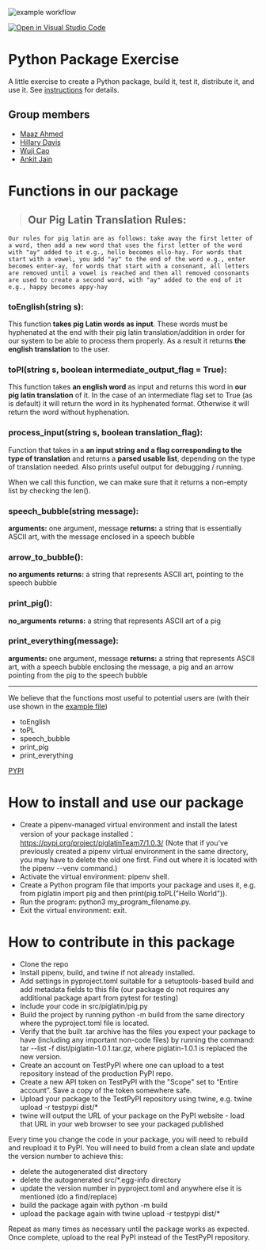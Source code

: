 ![example workflow](https://github.com/software-students-fall2022/python-package-exercise-project-3-team-7/actions/workflows/build.yaml/badge.svg)

[![Open in Visual Studio Code](https://classroom.github.com/assets/open-in-vscode-c66648af7eb3fe8bc4f294546bfd86ef473780cde1dea487d3c4ff354943c9ae.svg)](https://classroom.github.com/online_ide?assignment_repo_id=9126635&assignment_repo_type=AssignmentRepo)
# Python Package Exercise

A little exercise to create a Python package, build it, test it, distribute it, and use it. See [instructions](./instructions.md) for details.

## Group members
- [Maaz Ahmed](https://github.com/maazahmedd)
- [Hillary Davis](https://github.com/hillarydavis1)
- [Wuji Cao](https://github.com/cwj2099)
- [Ankit Jain](https://github.com/ankit181818)

# Functions in our package

> ## Our Pig Latin Translation Rules:
    Our rules for pig latin are as follows: take away the first letter of a word, then add a new word that uses the first letter of the word with "ay" added to it e.g., hello becomes ello-hay. For words that start with a vowel, you add "ay" to the end of the word e.g., enter becomes enter-ay, for words that start with a consonant, all letters are removed until a vowel is reached and then all removed consonants are used to create a second word, with "ay" added to the end of it e.g., happy becomes appy-hay

### toEnglish(string s):
This function **takes pig Latin words as input**. These words must be hyphenated at the end with their pig latin translation/addition in order for our system to be able to process them properly. As a result it returns **the english translation** to the user.

### toPl(string s, boolean intermediate_output_flag = True):
This function takes **an english word** as input and returns this word in **our pig latin translation** of it. In the case of an intermediate flag set to True (as is default) it will return the word in its hyphenated format. Otherwise it will return the word without hyphenation.

### process_input(string s, boolean translation_flag):
Function that takes in a **an input string and a flag corresponding to the type of translation** and returns a **parsed usable list**, depending on the type of translation needed. Also prints useful output for debugging / running.

When we call this function, we can make sure that it returns a non-empty list by checking the len().

### speech_bubble(string message):
**arguments:** one argument, message
**returns:** a string that is essentially ASCII art, with the message enclosed in a speech bubble

### arrow_to_bubble():
**no arguments**
**returns:** a string that represents ASCII art, pointing to the speech bubble

### print_pig():
**no_arguments**
**returns:** a string that represents ASCII art of a pig

### print_everything(message):
**arguments:** one argument, message
**returns:** a string that represents ASCII art, with a speech bubble enclosing the message, a pig and an arrow pointing from the pig to the speech bubble
<hr>

We believe that the functions most useful to potential users are (with their use shown in the [example file](example.py))
 - toEnglish
 - toPL
 - speech_bubble
 - print_pig
 - print_everything

[PYPI](https://pypi.org/project/piglatinTeam7/1.0.3/)
# How to install and use our package

- Create a pipenv-managed virtual environment and install the latest version of your package installed：https://pypi.org/project/piglatinTeam7/1.0.3/ (Note that if you've previously created a pipenv virtual environment in the same directory, you may have to delete the old one first. Find out where it is located with the pipenv --venv command.)
- Activate the virtual environment: pipenv shell.
- Create a Python program file that imports your package and uses it, e.g. from piglatin import pig and then print(pig.toPL("Hello World")).
- Run the program: python3 my_program_filename.py.
- Exit the virtual environment: exit.


# How to contribute in this package

- Clone the repo
- Install pipenv, build, and twine if not already installed.
- Add settings in pyproject.toml suitable for a setuptools-based build and add metadata fields to this file (our package do not requires any additional package apart from pytest for testing)
- Include your code in src/piglatin/pig.py
- Build the project by running python -m build from the same directory where the pyproject.toml file is located.
- Verify that the built .tar archive has the files you expect your package to have (including any important non-code files) by running the command: tar --list -f dist/piglatin-1.0.1.tar.gz, where piglatin-1.0.1 is replaced the new version.
- Create an account on TestPyPI where one can upload to a test repository instead of the production PyPI repo.
- Create a new API token on TestPyPI with the "Scope" set to “Entire account”. Save a copy of the token somewhere safe.
- Upload your package to the TestPyPI repository using twine, e.g. twine upload -r testpypi dist/*
- twine will output the URL of your package on the PyPI website - load that URL in your web browser to see your packaged published 

Every time you change the code in your package, you will need to rebuild and reupload it to PyPI. You will need to build from a clean slate and update the version number to achieve this:

- delete the autogenerated dist directory
- delete the autogenerated src/*.egg-info directory
- update the version number in pyproject.toml and anywhere else it is mentioned (do a find/replace)
- build the package again with python -m build
- upload the package again with twine upload -r testpypi dist/*

Repeat as many times as necessary until the package works as expected. Once complete, upload to the real PyPI instead of the TestPyPI repository.